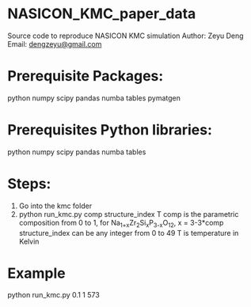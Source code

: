 # NASICON_KMC_paper_data
Source code to reproduce NASICON KMC simulation
Author: Zeyu Deng
Email: dengzeyu@gmail.com

# Prerequisite Packages:
python numpy scipy pandas numba tables pymatgen
# Prerequisites Python libraries:
python numpy scipy pandas numba tables

# Steps:
1. Go into the kmc folder
2. python run_kmc.py comp structure_index T 
comp is the parametric composition from 0 to 1, for Na<sub>1+x</sub>Zr<sub>2</sub>Si<sub>x</sub>P<sub>3-x</sub>O<sub>12</sub>, x = 3-3*comp
structure_index can be any integer from 0 to 49
T is temperature in Kelvin

# Example
python run_kmc.py 0.1 1 573
